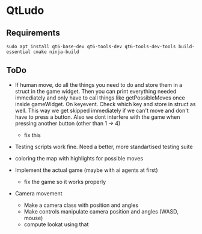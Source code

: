 # QtLudo

## Requirements
    sudo apt install qt6-base-dev qt6-tools-dev qt6-tools-dev-tools build-essential cmake ninja-build

## ToDo
 - If human move, do all the things you need to do and store them in a struct 
   in the game widget. Then you can print everything needed immediately and 
   only have to call things like getPossibleMoves once inside gameWidget. On 
   keyevent. Check which key and store in struct as well. This way we get 
   skipped immediately if we can't move and don't have to press a button. Also 
   we dont interfere with the game when pressing another button (other than 
   1 -> 4)
    - fix this

 - Testing scripts work fine. Need a better, more standartised testing suite

 - coloring the map with highlights for possible moves

 - Implement the actual game (maybe with ai agents at first)
    - fix the game so it works properly

 - Camera movement
    - Make a camera class with position and angles
    - Make controls manipulate camera position and angles (WASD, mouse)
    - compute lookat using that

